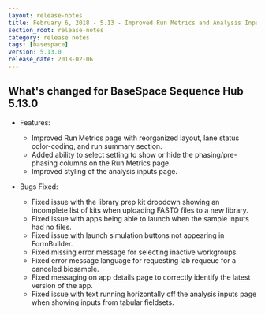 ```yaml
---
layout: release-notes
title: February 6, 2018 - 5.13 - Improved Run Metrics and Analysis Input Pages
section_root: release-notes
category: release notes
tags: [basespace]
version: 5.13.0
release_date: 2018-02-06
---
```


## What's changed for BaseSpace Sequence Hub 5.13.0

- Features:
  - Improved Run Metrics page with reorganized layout, lane status color-coding, and run summary section.
  - Added ability to select setting to show or hide the phasing/pre-phasing columns on the Run Metrics page.
  - Improved styling of the analysis inputs page.
  
- Bugs Fixed:
  - Fixed issue with the library prep kit dropdown showing an incomplete list of kits when uploading FASTQ files to a new library. 
  - Fixed issue with apps being able to launch when the sample inputs had no files. 
  - Fixed issue with launch simulation buttons not appearing in FormBuilder.
  - Fixed missing error message for selecting inactive workgroups.
  - Fixed error message language for requesting lab requeue for a canceled biosample.
  - Fixed messaging on app details page to correctly identify the latest version of the app. 
  - Fixed issue with text running horizontally off the analysis inputs page when showing inputs from tabular fieldsets.
